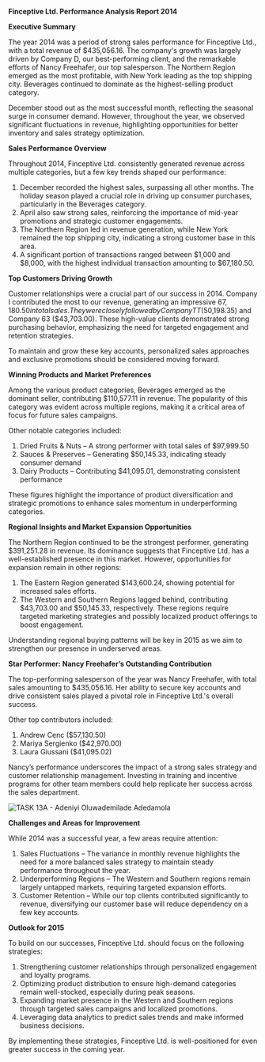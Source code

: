 **Finceptive Ltd. Performance Analysis Report 2014**

**Executive Summary**

The year 2014 was a period of strong sales performance for Finceptive Ltd., with a total revenue of $435,056.16. The company's growth was largely driven by Company D, our best-performing client, and the remarkable efforts of Nancy Freehafer, our top salesperson. The Northern Region emerged as the most profitable, with New York leading as the top shipping city. Beverages continued to dominate as the highest-selling product category.

December stood out as the most successful month, reflecting the seasonal surge in consumer demand. However, throughout the year, we observed significant fluctuations in revenue, highlighting opportunities for better inventory and sales strategy optimization.

**Sales Performance Overview**

Throughout 2014, Finceptive Ltd. consistently generated revenue across multiple categories, but a few key trends shaped our performance:

1. December recorded the highest sales, surpassing all other months. The holiday season played a crucial role in driving up consumer purchases, particularly in the Beverages category.
2. April also saw strong sales, reinforcing the importance of mid-year promotions and strategic customer engagements.
3. The Northern Region led in revenue generation, while New York remained the top shipping city, indicating a strong customer base in this area.
4. A significant portion of transactions ranged between $1,000 and $8,000, with the highest individual transaction amounting to $67,180.50.

**Top Customers Driving Growth**

Customer relationships were a crucial part of our success in 2014. Company I contributed the most to our revenue, generating an impressive $67,180.50 in total sales. They were closely followed by Company TT ($50,198.35) and Company 63 ($43,703.00). These high-value clients demonstrated strong purchasing behavior, emphasizing the need for targeted engagement and retention strategies.

To maintain and grow these key accounts, personalized sales approaches and exclusive promotions should be considered moving forward.

**Winning Products and Market Preferences**

Among the various product categories, Beverages emerged as the dominant seller, contributing $110,577.11 in revenue. The popularity of this category was evident across multiple regions, making it a critical area of focus for future sales campaigns.

Other notable categories included:

1. Dried Fruits & Nuts – A strong performer with total sales of $97,999.50
2. Sauces & Preserves – Generating $50,145.33, indicating steady consumer demand
3. Dairy Products – Contributing $41,095.01, demonstrating consistent performance

These figures highlight the importance of product diversification and strategic promotions to enhance sales momentum in underperforming categories.

**Regional Insights and Market Expansion Opportunities**

The Northern Region continued to be the strongest performer, generating $391,251.28 in revenue. Its dominance suggests that Finceptive Ltd. has a well-established presence in this market. However, opportunities for expansion remain in other regions:

1. The Eastern Region generated $143,600.24, showing potential for increased sales efforts.
2. The Western and Southern Regions lagged behind, contributing $43,703.00 and $50,145.33, respectively. These regions require targeted marketing strategies and possibly localized product offerings to boost engagement.

Understanding regional buying patterns will be key in 2015 as we aim to strengthen our presence in underserved areas.

**Star Performer: Nancy Freehafer’s Outstanding Contribution**

The top-performing salesperson of the year was Nancy Freehafer, with total sales amounting to $435,056.16. Her ability to secure key accounts and drive consistent sales played a pivotal role in Finceptive Ltd.'s overall success.

Other top contributors included:

1. Andrew Cenc ($57,130.50)
2. Mariya Sergienko ($42,970.00)
3. Laura Giussani ($41,095.02)

Nancy’s performance underscores the impact of a strong sales strategy and customer relationship management. Investing in training and incentive programs for other team members could help replicate her success across the sales department.

![TASK 13A - Adeniyi Oluwademilade Adedamola](https://github.com/user-attachments/assets/c4326e43-29ca-4683-a00a-d155da55a7c4)


**Challenges and Areas for Improvement**

While 2014 was a successful year, a few areas require attention:

1. Sales Fluctuations – The variance in monthly revenue highlights the need for a more balanced sales strategy to maintain steady performance throughout the year.
2. Underperforming Regions – The Western and Southern regions remain largely untapped markets, requiring targeted expansion efforts.
3. Customer Retention – While our top clients contributed significantly to revenue, diversifying our customer base will reduce dependency on a few key accounts.

**Outlook for 2015**

To build on our successes, Finceptive Ltd. should focus on the following strategies:

1. Strengthening customer relationships through personalized engagement and loyalty programs.
2. Optimizing product distribution to ensure high-demand categories remain well-stocked, especially during peak seasons.
3. Expanding market presence in the Western and Southern regions through targeted sales campaigns and localized promotions.
4. Leveraging data analytics to predict sales trends and make informed business decisions.

By implementing these strategies, Finceptive Ltd. is well-positioned for even greater success in the coming year.

